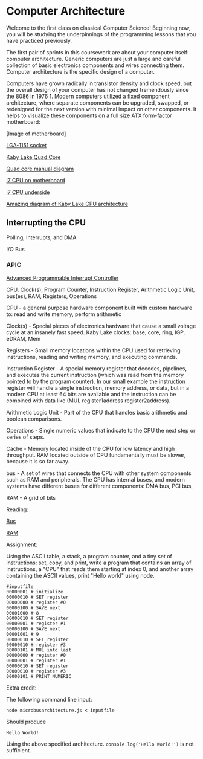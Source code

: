 # Computer Architecture

Welcome to the first class on classical Computer Science! Beginning now, you will be studying the underpinnings of the programming lessons that you have practiced previously.

The first pair of sprints in this coursework are about your computer itself: computer architecture. Generic computers are just a large and careful collection of basic electronics components and wires connecting them. Computer architecture is the specific design of a computer.

Computers have grown radically in transistor density and clock speed, but the overall design of your computer has not changed tremendously since the 8086 in 1976 [1](https://en.wikipedia.org/wiki/X86). Modern computers utilized a fixed component architecture, where separate components can be upgraded, swapped, or redesigned for the next version with minimal impact on other components. It helps to visualize these components on a full size ATX form-factor motherboard:

[Image of motherboard]

[LGA-1151 socket](https://en.wikichip.org/wiki/File:FCLGA-1151.svg)

[Kaby Lake Quad Core](https://en.wikichip.org/w/images/thumb/d/dc/kaby_lake_%28quad_core%29_%28annotated%29.png/800px-kaby_lake_%28quad_core%29_%28annotated%29.png)

[Quad core manual diagram](https://en.wikichip.org/w/images/thumb/d/dc/kaby_lake_%28quad_core%29_%28annotated%29.png/800px-kaby_lake_%28quad_core%29_%28annotated%29.png)

[i7 CPU on motherboard](https://commons.wikimedia.org/wiki/File:Intel_i7_4770_CPU_on_an_ASUS_Gryphon_Z87_uATX_motherboard.jpg)

[i7 CPU underside](https://upload.wikimedia.org/wikipedia/commons/c/c9/Core_i7_bottom.png)

[Amazing diagram of Kaby Lake CPU architecture](https://en.wikichip.org/wiki/intel/microarchitectures/kaby_lake)

## Interrupting the CPU

Polling, Interrupts, and DMA

I/O Bus

### APIC
[Advanced Programmable Interrupt Controller](https://en.wikipedia.org/wiki/Advanced_Programmable_Interrupt_Controller)

CPU, Clock(s), Program Counter, Instruction Register, Arithmetic Logic Unit, bus(es), RAM, Registers, Operations

CPU - a general purpose hardware component built with custom hardware to: read and write memory, perform arithmetic

Clock(s) - Special pieces of electronics hardware that cause a small voltage cycle at an insanely fast speed. Kaby Lake clocks: base, core, ring, IGP, eDRAM, Mem

Registers - Small memory locations within the CPU used for retrieving instructions, reading and writing memory, and executing commands.

Instruction Register - A special memory register that decodes, pipelines, and executes the current instruction (which was read from the memory pointed to by the program counter). In our small example the instruction register will handle a single instruction, memory address, or data, but in a modern CPU at least 64 bits are available and the instruction can be combined with data like (MUL register1address register2address).

Arithmetic Logic Unit - Part of the CPU that handles basic arithmetic and boolean comparisons.

Operations - Single numeric values that indicate to the CPU the next step or series of steps.

Cache - Memory located inside of the CPU for low latency and high throughput. RAM located outside of CPU fundamentally must be slower, because it is so far away.

bus - A set of wires that connects the CPU with other system components such as RAM and peripherals. The CPU has internal buses, and modern systems have different buses for different components: DMA bus, PCI bus, 

RAM - A grid of bits

Reading:

[Bus](https://en.wikipedia.org/wiki/Bus_(computing))

[RAM](https://en.wikipedia.org/wiki/Random-access_memory)

Assignment:

Using the ASCII table, a stack, a program counter, and a tiny set of instructions: set, copy, and print, write a program that contains an array of instructions, a "CPU" that reads them starting at index 0, and another array containing the ASCII values, print "Hello world" using node.


    #inputfile
    00000001 # initialize
    00000010 # SET register
    00000000 # register #0
    00000100 # SAVE next
    00001000 # 8
    00000010 # SET register
    00000001 # register #1
    00000100 # SAVE next
    00001001 # 9
    00000010 # SET register
    00000010 # register #3
    00000101 # MUL into last
    00000000 # register #0
    00000001 # register #1
    00000010 # SET register
    00000010 # register #3
    00000101 # PRINT_NUMERIC

Extra credit:

The following command line input:

    node microbusarchitecture.js < inputfile

Should produce

    Hello World!

Using the above specified architecture. `console.log('Hello World!')` is not sufficient.

